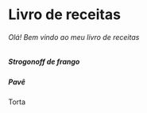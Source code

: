 # Livro de receitas
###### Olá! Bem vindo ao meu livro de receitas

#####  Strogonoff de frango

##### Pavê

Torta





